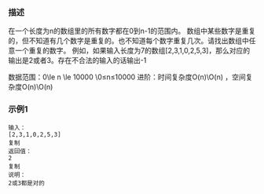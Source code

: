 ### 描述
在一个长度为n的数组里的所有数字都在0到n-1的范围内。 数组中某些数字是重复的，但不知道有几个数字是重复的。也不知道每个数字重复几次。请找出数组中任意一个重复的数字。 例如，如果输入长度为7的数组[2,3,1,0,2,5,3]，那么对应的输出是2或者3。存在不合法的输入的话输出-1

数据范围：0\le n \le 10000 \0≤n≤10000 
进阶：时间复杂度O(n)\O(n) ，空间复杂度O(n)\O(n) 

### 示例1
```
输入：
[2,3,1,0,2,5,3]
复制
返回值：
2
复制
说明：
2或3都是对的
```